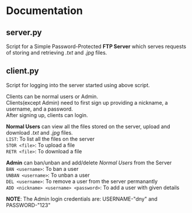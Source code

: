 # Documentation

## server.py

Script for a Simple Password-Protected **FTP Server** which serves requests of storing and retrieving  *.txt* and *.jpg* files.

## client.py

Script for logging into the server started using above script.

Clients can be normal users or Admin.  
Clients(except Admin) need to first sign up providing a nickname, a username, and a password.  
After signing up, clients can login.

**Normal Users** can view all the files stored on the server, upload and download *.txt* and *.jpg* files.  
`LIST`: To list all the files on the server  
`STOR <file>`: To upload a file  
`RETR <file>`: To download a file

**Admin** can ban/unban and add/delete *Normal Users* from the Server  
`BAN <username>`: To ban a user  
`UNBAN <username>`: To unban a user  
`DEL <username>`: To remove a user from the server permanantly  
`ADD <nickname> <username> <password>`: To add a user with given details

**NOTE**: The Admin login credentials are: USERNAME-"dny" and PASSWORD-"123" 